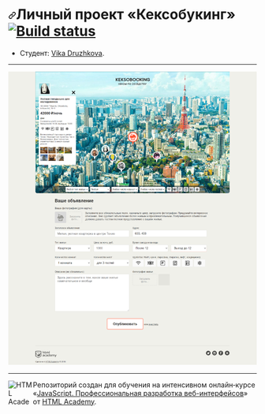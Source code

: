 <h1><a id="user-content-личный-проект-кексобукинг-" class="anchor" aria-hidden="true" href="#личный-проект-кексобукинг-"><svg class="octicon octicon-link" viewBox="0 0 16 16" version="1.1" width="16" height="16" aria-hidden="true"><path fill-rule="evenodd" d="M7.775 3.275a.75.75 0 001.06 1.06l1.25-1.25a2 2 0 112.83 2.83l-2.5 2.5a2 2 0 01-2.83 0 .75.75 0 00-1.06 1.06 3.5 3.5 0 004.95 0l2.5-2.5a3.5 3.5 0 00-4.95-4.95l-1.25 1.25zm-4.69 9.64a2 2 0 010-2.83l2.5-2.5a2 2 0 012.83 0 .75.75 0 001.06-1.06 3.5 3.5 0 00-4.95 0l-2.5 2.5a3.5 3.5 0 004.95 4.95l1.25-1.25a.75.75 0 00-1.06-1.06l-1.25 1.25a2 2 0 01-2.83 0z"></path></svg></a>Личный проект «Кексобукинг» <a href="https://travis-ci.com/htmlacademy-javascript/1516395-keksobooking-21" rel="nofollow"><img src="https://camo.githubusercontent.com/58ff501a330235662028e3c032edbe3a911ec34148bd2caecff92402e6561452/68747470733a2f2f7472617669732d63692e636f6d2f68746d6c61636164656d792d6a6176617363726970742f313531363339352d6b656b736f626f6f6b696e672d32312e7376673f6272616e63683d6d6173746572" alt="Build status" data-canonical-src="https://travis-ci.com/htmlacademy-javascript/1516395-keksobooking-21.svg?branch=master" style="max-width:100%;"></a></h1>

* Студент: [Vika Druzhkova](https://up.htmlacademy.ru/javascript/21/user/1516395).

---

<a href="https://druzhkova.github.io/Keksobooking/"><img src="./img/keksobooking.png"></a>

---

<p><a href="https://htmlacademy.ru/intensive/javascript" rel="nofollow"><img align="left" width="50" height="50" alt="HTML Academy" src="https://camo.githubusercontent.com/073a92e805b9d72f09131029c2bbca1592b303021044f0869961244a25415707/68747470733a2f2f75702e68746d6c61636164656d792e72752f7374617469632f696d672f696e74656e736976652f6a6176617363726970742f6c6f676f2d666f722d6769746875622d322e706e67" data-canonical-src="https://up.htmlacademy.ru/static/img/intensive/javascript/logo-for-github-2.png" style="max-width:100%;"></a></p>
<p>Репозиторий создан для обучения на интенсивном онлайн‑курсе «<a href="https://htmlacademy.ru/intensive/javascript" rel="nofollow">JavaScript. Профессиональная разработка веб-интерфейсов</a>» от <a href="https://htmlacademy.ru" rel="nofollow">HTML Academy</a>.</p>

